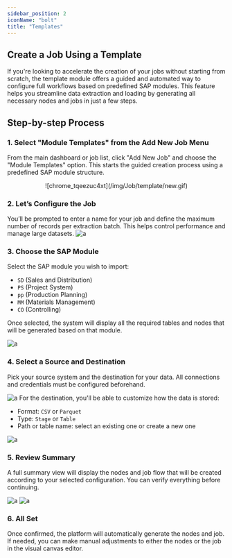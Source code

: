 ```yaml
---
sidebar_position: 2
iconName: "bolt"
title: "Templates"
---
```

## Create a Job Using a Template
If you're looking to accelerate the creation of your jobs without starting from scratch, the template module offers a guided and automated way to configure full workflows based on predefined SAP modules. This feature helps you streamline data extraction and loading by generating all necessary nodes and jobs in just a few steps.

## Step-by-step Process

### 1. Select "Module Templates" from the Add New Job Menu
From the main dashboard or job list, click "Add New Job" and choose the "Module Templates" option. This starts the guided creation process using a predefined SAP module structure.
<p align="center">
![chrome_tqeezuc4xt](/img/Job/template/new.gif)
</p>

### 2. Let’s Configure the Job
You’ll be prompted to enter a name for your job and define the maximum number of records per extraction batch. This helps control performance and manage large datasets.
![a](/img/Job/template/a.png)


### 3. Choose the SAP Module
Select the SAP module you wish to import:
-  ``` SD ``` (Sales and Distribution)
-  ``` PS ```  (Project System)
-  ``` pp ```  (Production Planning)
-  ``` MM ```  (Materials Management)
-  ``` CO ```  (Controlling)


Once selected, the system will display all the required tables and nodes that will be generated based on that module.

![a](/img/Job/template/b.png)

### 4. Select a Source and Destination
Pick your source system and the destination for your data. All connections and credentials must be configured beforehand.

![a](/img/Job/template/c.png)
For the destination, you'll be able to customize how the data is stored:

- Format: ```CSV``` or ```Parquet```
- Type: ```Stage``` or ```Table```
- Path or table name: select an existing one or create a new one
  
![a](/img/Job/template/d.png)

### 5. Review Summary
A full summary view will display the nodes and job flow that will be created according to your selected configuration. You can verify everything before continuing.

![a](/img/Job/template/f.png)
![a](/img/Job/template/g.png)

### 6. All Set
Once confirmed, the platform will automatically generate the nodes and job. If needed, you can make manual adjustments to either the nodes or the job in the visual canvas editor.